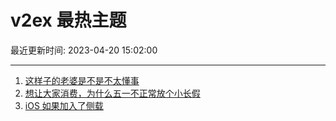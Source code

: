# v2ex 最热主题

最近更新时间: 2023-04-20 15:02:00

--- 
1. [这样子的老婆是不是不太懂事](https://www.v2ex.com/t/933893) 
2. [想让大家消费，为什么五一不正常放个小长假](https://www.v2ex.com/t/933929) 
3. [iOS 如果加入了侧载](https://www.v2ex.com/t/933955) 
